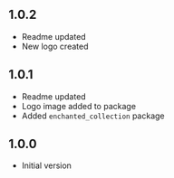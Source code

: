 ## 1.0.2
* Readme updated
* New logo created

## 1.0.1
* Readme updated
* Logo image added to package
* Added `enchanted_collection` package

## 1.0.0
* Initial version
